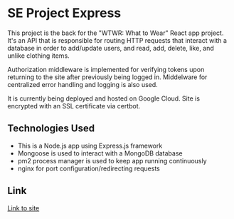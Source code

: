 # SE Project Express

This project is the back for the "WTWR: What to Wear" React app project. It's an API that is responsible for routing HTTP requests that interact with a database in order to add/update users, and read, add, delete, like, and unlike clothing items.

Authorization middleware is implemented for verifying tokens upon returning to the site after previously being logged in. Middelware for centralized error handling and logging is also used.

It is currently being deployed and hosted on Google Cloud. Site is encrypted with an SSL certificate via certbot.

## Technologies Used

- This is a Node.js app using Express.js framework
- Mongoose is used to interact with a MongoDB database
- pm2 process manager is used to keep app running continuously
- nginx for port configuration/redirecting requests

## Link

[Link to site](https://wtwr.mnode.net/)
